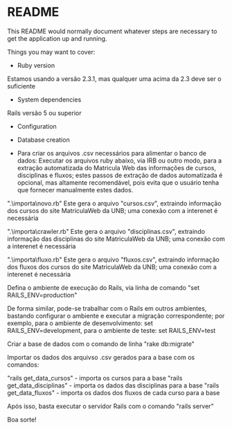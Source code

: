 # README

This README would normally document whatever steps are necessary to get the
application up and running.

Things you may want to cover:

* Ruby version

Estamos usando a versão 2.3.1, mas qualquer uma acima da 2.3 deve ser o suficiente

* System dependencies

Rails versão 5 ou superior

* Configuration

* Database creation

- Para criar os arquivos .csv necessários para alimentar o banco de dados:
Executar os arquivos ruby abaixo, via IRB ou outro modo, para a extração automatizada do Matricula Web das informações de cursos, disciplinas e fluxos; estes passos de extração de dados automatizada é opcional, mas altamente recomendável, pois evita que o usuário
tenha que fornecer manualmente estes dados.

".\importa\novo.rb"
Este gera o arquivo "cursos.csv", extraindo informação dos cursos do site MatriculaWeb da UNB; uma conexão com a interenet é necessária

".\importa\crawler.rb"
Este gera o arquivo "disciplinas.csv", extraindo informação das disciplinas do site MatriculaWeb da UNB; uma conexão com a interenet é necessária

".\importa\fluxo.rb"
Este gera o arquivo "fluxos.csv", extraindo informação dos fluxos dos cursos do site MatriculaWeb da UNB; uma conexão com a interenet é necessária

Defina o ambiente de execução do Rails, via linha de comando "set RAILS_ENV=production"

De forma similar, pode-se trabalhar com o Rails em outros ambientes, bastando configurar o ambiente e executar a migração
correspondente; por exemplo, para o ambiente de desenvolvimento: set RAILS_ENV=development, para o ambiente de teste: set RAILS_ENV=test

Criar a base de dados com o comando de linha "rake db:migrate"

Importar os dados dos arquivso .csv gerados para a base com os comandos:

"rails get_data_cursos"       - importa os cursos para a base
"rails get_data_disciplinas"  - importa os dados das disciplinas para a base
"rails get_data_fluxos"       - importa os dados dos fluxos de cada curso para a base

Após isso, basta executar o servidor Rails com o comando "rails server"

Boa sorte!
